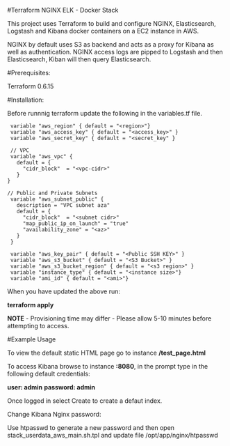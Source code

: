 #Terraform NGINX ELK - Docker Stack

This project uses Terraform to build and configure NGINX, Elasticsearch, Logstash and Kibana docker containers on a EC2 instance in AWS. 

NGINX by default uses S3 as backend and acts as a proxy for Kibana as well as authentication.
NGINX access logs are pipped to Logstash and then Elasticsearch, Kiban will then query Elasticsearch.

#Prerequisites:

Terraform 0.6.15

#Installation:

Before runnnig terraform update the following in the variables.tf file.
```
 variable "aws_region" { default = "<region>"} 
 variable "aws_access_key" { default = "<access_key>" } 
 variable "aws_secret_key" { default = "<secret_key" } 
```
```
 // VPC 
 variable "aws_vpc" { 
   default = { 
     "cidr_block"  = "<vpc-cidr>" 
   } 
} 
```
```
// Public and Private Subnets 
 variable "aws_subnet_public" { 
   description = "VPC subnet aza" 
   default = { 
     "cidr_block"  = "<subnet cidr>" 
     "map_public_ip_on_launch" = "true" 
     "availability_zone" = "<az>" 
   } 
 }
```  
```
 variable "aws_key_pair" { default = "<Public SSH KEY>" } 
 variable "aws_s3_bucket" { default = "<S3 Bucket>" } 
 variable "aws_s3_bucket_region" { default = "<s3 region>" } 
 variable "instance_type" { default = "<instance size>"} 
 variable "ami_id" { default = "<ami>"} 
```
When you have updated the above run:

**terraform apply**

**NOTE** - Provisioning time may differ - Please allow 5-10 minutes before attempting to access.

#Example Usage

To view the default static HTML page go to instance **<public ip>/test_page.html**

To access Kibana browse to instance **<public ip>:8080**, in the prompt type in the following default credentials:

**user: admin**
**password: admin**

Once logged in select Create to create a defaut index.

Change Kibana Nginx password:

Use htpasswd to generate a new password and then open stack_userdata_aws_main.sh.tpl and update file /opt/app/nginx/htpasswd


